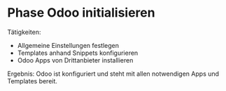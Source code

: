 # Phase Odoo initialisieren

Tätigkeiten:
- Allgemeine Einstellungen festlegen
- Templates anhand Snippets konfigurieren
- Odoo Apps von Drittanbieter installieren

Ergebnis: Odoo ist konfiguriert und steht mit allen notwendigen Apps und Templates bereit.